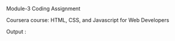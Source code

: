 Module-3 Coding Assignment

Coursera course: HTML, CSS, and Javascript for Web Developers

Output :
